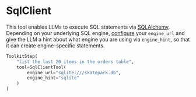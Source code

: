 # SqlClient

This tool enables LLMs to execute SQL statements via [SQLAlchemy](https://www.sqlalchemy.org/). Depending on your underlying SQL engine, [configure](https://docs.sqlalchemy.org/en/20/core/engines.html) your `engine_url` and give the LLM a hint about what engine you are using via `engine_hint`, so that it can create engine-specific statements.

```python
ToolkitStep(
    "list the last 20 items in the orders table",
    tool=SqlClientTool(
        engine_url="sqlite:///skatepark.db",
        engine_hint="sqlite"
    )
)
```
